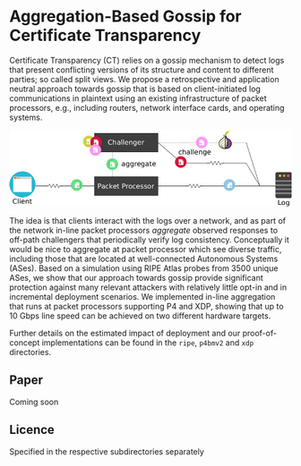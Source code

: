 # Aggregation-Based Gossip for Certificate Transparency
Certificate Transparency (CT) relies on a gossip mechanism to detect logs that
present conflicting versions of its structure and content to different parties;
so called split views. We propose a retrospective and application neutral
approach towards gossip that is based on client-initiated log communications in
plaintext using an existing infrastructure of packet processors, e.g., including
routers, network interface cards, and operating systems.

<p align="center">
  <img
    src="https://raw.githubusercontent.com/rgdd/ctga/master/doc/overview.png"
    width="512"
  />
</p>

The idea is that clients interact with the logs over a network, and as part of
the network in-line packet processors _aggregate_ observed responses to off-path
challengers that periodically verify log consistency. Conceptually it would be
nice to aggregate at packet processor which see diverse traffic, including those
that are located at well-connected Autonomous Systems (ASes). Based on a
simulation using RIPE Atlas probes from 3500 unique ASes, we show that our
approach towards gossip provide significant protection against many relevant
attackers with relatively little opt-in and in incremental deployment scenarios.
We implemented in-line aggregation that runs at packet processors supporting P4
and XDP, showing that up to 10 Gbps line speed can be achieved on two different
hardware targets.

Further details on the estimated impact of deployment and our proof-of-concept
implementations can be found in the `ripe`, `p4bmv2` and `xdp` directories.

## Paper
Coming soon

## Licence
Specified in the respective subdirectories separately

